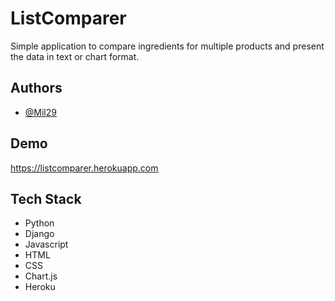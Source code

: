 
# ListComparer

Simple application to compare ingredients for multiple products and present the data in text or chart format. 

## Authors

- [@Mil29](https://github.com/mil29/Comparer)

  
## Demo

https://listcomparer.herokuapp.com

  
## Tech Stack

* Python
* Django
* Javascript
* HTML
* CSS
* Chart.js
* Heroku
